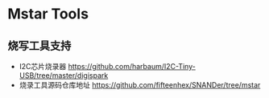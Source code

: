 # Mstar Tools

## 烧写工具支持
* I2C芯片烧录器 https://github.com/harbaum/I2C-Tiny-USB/tree/master/digispark
* 烧录工具源码仓库地址  https://github.com/fifteenhex/SNANDer/tree/mstar
